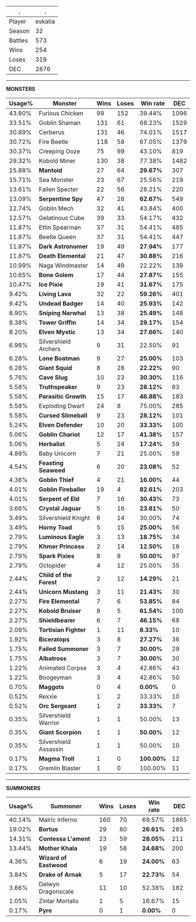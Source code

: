 .|.
|-|-
Player|eskatia
Season|32
Battles|573
Wins|254
Loses|319
DEC|2876

---
**MONSTERS**

Usage%|Monster|Wins|Loses|Win rate|DEC|
-|-|-|-|-|-|
43.80%|Furious Chicken|99|152|39.44%|1096|
33.51%|Goblin Shaman|131|61|68.23%|1529|
30.89%|Cerberus|131|46|74.01%|1517|
30.72%|Fire Beetle|118|58|67.05%|1379|
30.37%|Creeping Ooze|75|99|43.10%|819|
29.32%|Kobold Miner|130|38|77.38%|1482|
15.88%|**Mantoid**|27|64|**29.67%**|307|
15.71%|Sea Monster|23|67|25.56%|219|
13.61%|Fallen Specter|22|56|28.21%|220|
13.09%|**Serpentine Spy**|47|28|**62.67%**|549|
12.74%|Goblin Mech|32|41|43.84%|400|
12.57%|Gelatinous Cube|39|33|54.17%|432|
11.87%|Ettin Spearman|37|31|54.41%|485|
11.87%|Beetle Queen|37|31|54.41%|447|
11.87%|**Dark Astronomer**|19|49|**27.94%**|177|
11.87%|**Death Elemental**|21|47|**30.88%**|216|
10.99%|Naga Windmaster|14|49|22.22%|139|
10.65%|**Bone Golem**|17|44|**27.87%**|155|
10.47%|**Ice Pixie**|19|41|**31.67%**|175|
9.42%|**Living Lava**|32|22|**59.26%**|401|
9.42%|**Undead Badger**|14|40|**25.93%**|142|
8.90%|**Sniping Narwhal**|13|38|**25.49%**|148|
8.38%|**Tower Griffin**|14|34|**29.17%**|154|
8.20%|**Elven Mystic**|13|34|**27.66%**|140|
6.98%|Silvershield Archers|9|31|22.50%|91|
6.28%|**Lone Boatman**|9|27|**25.00%**|103|
6.28%|**Giant Squid**|8|28|**22.22%**|90|
5.76%|**Cave Slug**|10|23|**30.30%**|116|
5.58%|**Truthspeaker**|9|23|**28.12%**|83|
5.58%|**Parasitic Growth**|15|17|**46.88%**|183|
5.58%|Exploding Dwarf|24|8|75.00%|285|
5.58%|**Cursed Slimeball**|9|23|**28.12%**|101|
5.24%|**Elven Defender**|10|20|**33.33%**|100|
5.06%|**Goblin Chariot**|12|17|**41.38%**|157|
5.06%|**Herbalist**|5|24|**17.24%**|59|
4.89%|Baby Unicorn|7|21|25.00%|59|
4.54%|**Feasting Seaweed**|6|20|**23.08%**|52|
4.36%|**Goblin Thief**|4|21|**16.00%**|44|
4.01%|**Goblin Fireballer**|19|4|**82.61%**|203|
4.01%|**Serpent of Eld**|7|16|**30.43%**|73|
3.66%|**Crystal Jaguar**|5|16|**23.81%**|50|
3.49%|Silvershield Knight|6|14|30.00%|74|
3.49%|**Horny Toad**|5|15|**25.00%**|56|
2.79%|**Luminous Eagle**|3|13|**18.75%**|34|
2.79%|**Khmer Princess**|2|14|**12.50%**|18|
2.79%|**Spark Pixies**|8|8|**50.00%**|97|
2.79%|Octopider|4|12|25.00%|35|
2.44%|**Child of the Forest**|2|12|**14.29%**|21|
2.44%|**Unicorn Mustang**|3|11|**21.43%**|30|
2.27%|**Fire Elemental**|7|6|**53.85%**|84|
2.27%|**Kobold Bruiser**|8|5|**61.54%**|100|
2.27%|**Shieldbearer**|6|7|**46.15%**|68|
2.09%|**Tortisian Fighter**|1|11|**8.33%**|10|
1.92%|**Biceratops**|3|8|**27.27%**|36|
1.75%|**Failed Summoner**|3|7|**30.00%**|29|
1.75%|**Albatross**|3|7|**30.00%**|30|
1.22%|Animated Corpse|3|4|42.86%|43|
1.22%|Boogeyman|3|4|42.86%|50|
0.70%|**Maggots**|0|4|**0.00%**|0|
0.52%|Rexxie|1|2|33.33%|10|
0.52%|**Orc Sergeant**|1|2|**33.33%**|7|
0.35%|Silvershield Warrior|1|1|50.00%|13|
0.35%|**Giant Scorpion**|1|1|**50.00%**|12|
0.35%|Silvershield Assassin|1|1|50.00%|10|
0.17%|**Magma Troll**|1|0|**100.00%**|12|
0.17%|Gremlin Blaster|1|0|100.00%|11|

---
**SUMMONERS**

Usage%|Summoner|Wins|Loses|Win rate|DEC|
-|-|-|-|-|-|
40.14%|Malric Inferno|160|70|69.57%|1865|
19.02%|**Bortus**|29|80|**26.61%**|283|
14.31%|**Contessa L'ament**|23|59|**28.05%**|211|
13.44%|**Mother Khala**|19|58|**24.68%**|200|
4.36%|**Wizard of Eastwood**|6|19|**24.00%**|63|
3.84%|**Drake of Arnak**|5|17|**22.73%**|54|
3.66%|Delwyn Dragonscale|11|10|52.38%|182|
1.05%|Zintar Mortalis|1|5|16.67%|15|
0.17%|**Pyre**|0|1|**0.00%**|0|
